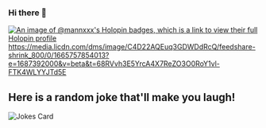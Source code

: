 ### Hi there 👋



<!--
**Mannxxx/Mannxxx** is a ✨ _special_ ✨ repository because its `README.md` (this file) appears on your GitHub profile.

Here are some ideas to get you started:

- 🔭 I’m currently working on ...
- 🌱 I’m currently learning ...
- 👯 I’m looking to collaborate on ...
- 🤔 I’m looking for help with ...
- 💬 Ask me about ...
- 📫 How to reach me: ...
- 😄 Pronouns: ...
- ⚡ Fun fact: ...
-->
[![An image of @mannxxx's Holopin badges, which is a link to view their full Holopin profile](https://holopin.me/mannxxx)](https://holopin.io/@mannxxx)
https://media.licdn.com/dms/image/C4D22AQEuq3GDWDdRcQ/feedshare-shrink_800/0/1665757854013?e=1687392000&v=beta&t=68RVvh3E5YrcA4X7ReZO3O0RoY1vl-FTK4WLYYJTd5E
## Here is a random joke that'll make you laugh!
![Jokes Card](https://readme-jokes.vercel.app/api)
